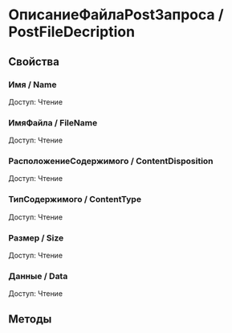 
# ОписаниеФайлаPostЗапроса / PostFileDecription
      

      
## Свойства
    
### Имя / Name
Доступ: Чтение
### ИмяФайла / FileName
Доступ: Чтение
### РасположениеСодержимого / ContentDisposition
Доступ: Чтение
### ТипСодержимого / ContentType
Доступ: Чтение
### Размер / Size
Доступ: Чтение
### Данные / Data
Доступ: Чтение
## Методы
    
    